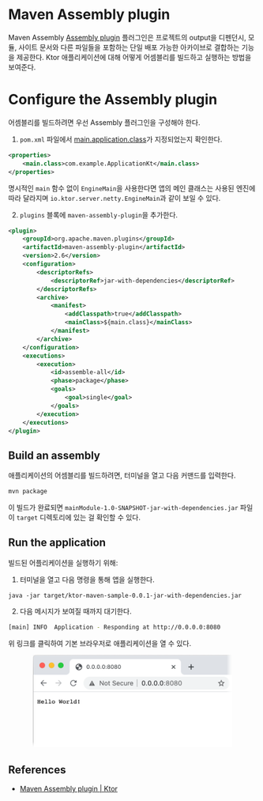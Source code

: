 # Maven Assembly plugin

Maven Assembly [Assembly plugin](http://maven.apache.org/plugins/maven-assembly-plugin/) 플러그인은 프로젝트의 output을 디펜던시, 모듈, 사이트 문서와 다른 파일들을
포함하는 단일 배포 가능한 아카이브로 결합하는 기능을 제공한다. Ktor 애플리케이션에 대해 어떻게 어셈블리를 빌드하고 실행하는 방법을 보여준다.

# **Configure the Assembly plugin**

어셈블리를 빌드하려면 우선 Assembly 플러그인을 구성해야 한다.

1. `pom.xml` 파일에서 [main.application.class](https://ktor.io/docs/server-dependencies.html#create-entry-point)가 지정되었는지 확인한다.

```xml
<properties>
    <main.class>com.example.ApplicationKt</main.class>
</properties>
```

명시적인 `main` 함수 없이 `EngineMain`을 사용한다면 앱의 메인 클래스는 사용된 엔진에 따라 달라지며 `io.ktor.server.netty.EngineMain`과 같이 보일 수 있다.

2. `plugins` 블록에 `maven-assembly-plugin`을 추가한다.

```xml
<plugin>
    <groupId>org.apache.maven.plugins</groupId>
    <artifactId>maven-assembly-plugin</artifactId>
    <version>2.6</version>
    <configuration>
        <descriptorRefs>
            <descriptorRef>jar-with-dependencies</descriptorRef>
        </descriptorRefs>
        <archive>
            <manifest>
                <addClasspath>true</addClasspath>
                <mainClass>${main.class}</mainClass>
            </manifest>
        </archive>
    </configuration>
    <executions>
        <execution>
            <id>assemble-all</id>
            <phase>package</phase>
            <goals>
                <goal>single</goal>
            </goals>
        </execution>
    </executions>
</plugin>
```

## **Build an assembly**

애플리케이션의 어셈블리를 빌드하려면, 터미널을 열고 다음 커맨드를 입력한다.

```bash
mvn package
```

이 빌드가 완료되면 `mainModule-1.0-SNAPSHOT-jar-with-dependencies.jar` 파일이 `target` 디렉토리에 있는 걸 확인할 수 있다.

## **Run the application**

빌드된 어플리케이션을 실행하기 위해:

1. 터미널을 열고 다음 명령을 통해 앱을 실행한다.

```shell
java -jar target/ktor-maven-sample-0.0.1-jar-with-dependencies.jar
```

2. 다음 메시지가 보여질 때까지 대기한다.

```bash
[main] INFO  Application - Responding at http://0.0.0.0:8080
```

위 링크를 클릭하여 기본 브라우저로 애플리케이션을 열 수 있다.

<div align="center">
<img src="img/part-02/result.png" width="80%">
</div>

## References

* [Maven Assembly plugin | Ktor](https://ktor.io/docs/maven-assembly-plugin.html#run)
